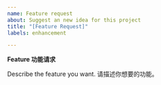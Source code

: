 ```yaml
---
name: Feature request
about: Suggest an new idea for this project
title: "[Feature Request]"
labels: enhancement

---
```


**Feature 功能请求**

Describe the feature you want. 请描述你想要的功能。
